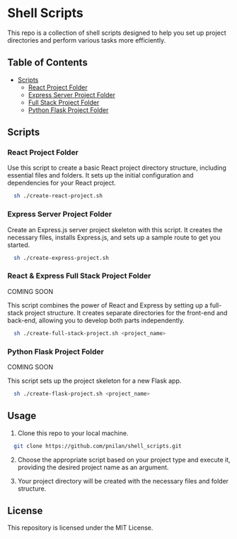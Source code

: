 # Shell Scripts

This repo is a collection of shell scripts designed to help you set up project directories and perform various tasks more efficiently.

## Table of Contents

- [Scripts](#scripts)
  - [React Project Folder](#react-project-folder)
  - [Express Server Project Folder](#express-server-project-folder)
  - [Full Stack Project Folder](#full-stack-project-folder)
  - [Python Flask Project Folder](#python-flask-project-folder)

## Scripts

### React Project Folder

Use this script to create a basic React project directory structure, including essential files and folders. It sets up the initial configuration and dependencies for your React project.

```bash
  sh ./create-react-project.sh
```

### Express Server Project Folder

Create an Express.js server project skeleton with this script. It creates the necessary files, installs Express.js, and sets up a sample route to get you started.

```bash
  sh ./create-express-project.sh
```

### React & Express Full Stack Project Folder

COMING SOON

This script combines the power of React and Express by setting up a full-stack project structure. It creates separate directories for the front-end and back-end, allowing you to develop both parts independently.

```bash
  sh ./create-full-stack-project.sh <project_name>
```

### Python Flask Project Folder

COMING SOON

This script sets up the project skeleton for a new Flask app.

```bash
  sh ./create-flask-project.sh <project_name>
```

## Usage

1. Clone this repo to your local machine.

```bash
  git clone https://github.com/pnilan/shell_scripts.git
```

2. Choose the appropriate script based on your project type and execute it, providing the desired project name as an argument.

3. Your project directory will be created with the necessary files and folder structure.

## License

This repository is licensed under the MIT License.